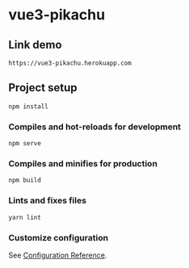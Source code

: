 # vue3-pikachu

## Link demo

```
https://vue3-pikachu.herokuapp.com
```

## Project setup

```
npm install
```

### Compiles and hot-reloads for development

```
npm serve
```

### Compiles and minifies for production

```
npm build
```

### Lints and fixes files

```
yarn lint
```

### Customize configuration

See [Configuration Reference](https://cli.vuejs.org/config/).
